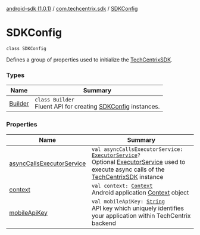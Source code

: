 [android-sdk (1.0.1)](../../index.md) / [com.techcentrix.sdk](../index.md) / [SDKConfig](./index.md)

# SDKConfig

`class SDKConfig`

Defines a group of properties used to initialize the [TechCentrixSDK](../-tech-centrix-s-d-k/index.md).

### Types

| Name | Summary |
|---|---|
| [Builder](-builder/index.md) | `class Builder`<br>Fluent API for creating [SDKConfig](./index.md) instances. |

### Properties

| Name | Summary |
|---|---|
| [asyncCallsExecutorService](async-calls-executor-service.md) | `val asyncCallsExecutorService: `[`ExecutorService`](https://developer.android.com/reference/java/util/concurrent/ExecutorService.html)`?`<br>Optional [ExecutorService](https://developer.android.com/reference/java/util/concurrent/ExecutorService.html) used to execute async calls of the [TechCentrixSDK](../-tech-centrix-s-d-k/index.md) instance |
| [context](context.md) | `val context: `[`Context`](https://developer.android.com/reference/android/content/Context.html)<br>Android application [Context](https://developer.android.com/reference/android/content/Context.html) object |
| [mobileApiKey](mobile-api-key.md) | `val mobileApiKey: `[`String`](https://kotlinlang.org/api/latest/jvm/stdlib/kotlin/-string/index.html)<br>API key which uniquely identifies your application within TechCentrix backend |
